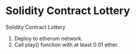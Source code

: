 # Solidity Contract Lottery

Solidity Contract Lottery 

1) Deploy to etherum network. 
2) Call play() function with at least 0.01 ether. 

